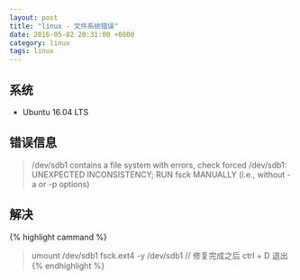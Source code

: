 ```yaml
---
layout: post
title: "linux - 文件系统错误"
date: 2016-05-02 20:31:00 +0800
category: linux
tags: linux
---
```


## 系统

* Ubuntu 16.04 LTS

## 错误信息

> /dev/sdb1 contains a file system with errors, check forced
> /dev/sdb1: UNEXPECTED INCONSISTENCY; RUN fsck MANUALLY
> (i.e., without -a or -p options)

## 解决

{% highlight cammand %}
> umount /dev/sdb1
> fsck.ext4 -y /dev/sdb1
> // 修复完成之后 ctrl + D 退出
{% endhighlight %}
